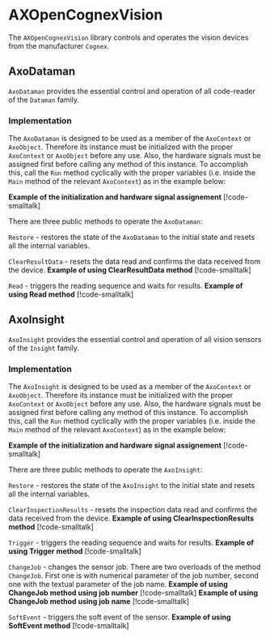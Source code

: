 # AXOpenCognexVision

The `AXOpenCognexVision` library controls and operates the vision devices from the manufacturer `Cognex`. 


## AxoDataman

`AxoDataman` provides the essential control and operation of all code-reader of the `Dataman` family.

### Implementation
The `AxoDataman` is designed to be used as a member of the `AxoContext` or `AxoObject`.
Therefore its instance must be initialized with the proper `AxoContext` or `AxoObject` before any use. 
Also, the hardware signals must be assigned first before calling any method of this instance. 
To accomplish this, call the `Run` method cyclically with the proper variables (i.e. inside the `Main` method of the relevant `AxoContext`) as in the example below:

**Example of the initialization and hardware signal assignement**
[!code-smalltalk[](../../../../src/integrations/ctrl/src/Examples/AXOpen.Cognex.Vision/AxoCognexVisionDatamanExample.st?name=HWIO_Assignement)]

There are three public methods to operate the `AxoDataman`:

`Restore` - restores the state of the `AxoDataman` to the initial state and resets all the internal variables.

`ClearResultData` - resets the data read and confirms the data received from the device.
**Example of using ClearResultData method**
[!code-smalltalk[](../../../../src/integrations/ctrl/src/Examples/AXOpen.Cognex.Vision/AxoCognexVisionDatamanExample.st?name=ClearResultData)]

`Read` - triggers the reading sequence and waits for results.
**Example of using Read method**
[!code-smalltalk[](../../../../src/integrations/ctrl/src/Examples/AXOpen.Cognex.Vision/AxoCognexVisionDatamanExample.st?name=Read)]

## AxoInsight

`AxoInsight` provides the essential control and operation of all vision sensors of the `Insight` family.

### Implementation
The `AxoInsight` is designed to be used as a member of the `AxoContext` or `AxoObject`.
Therefore its instance must be initialized with the proper `AxoContext` or `AxoObject` before any use. 
Also, the hardware signals must be assigned first before calling any method of this instance. 
To accomplish this, call the `Run` method cyclically with the proper variables (i.e. inside the `Main` method of the relevant `AxoContext`) as in the example below:

**Example of the initialization and hardware signal assignement**
[!code-smalltalk[](../../../../src/integrations/ctrl/src/Examples/AXOpen.Cognex.Vision/AxoCognexVisionInsightExample.st?name=HWIO_Assignement)]

There are three public methods to operate the `AxoInsight`:

`Restore` - restores the state of the `AxoInsight` to the initial state and resets all the internal variables.

`ClearInspectionResults` - resets the inspection data read and confirms the data received from the device.
**Example of using ClearInspectionResults method**
[!code-smalltalk[](../../../../src/integrations/ctrl/src/Examples/AXOpen.Cognex.Vision/AxoCognexVisionInsightExample.st?name=ClearInspectionResults)]

`Trigger` - triggers the reading sequence and waits for results.
**Example of using Trigger method**
[!code-smalltalk[](../../../../src/integrations/ctrl/src/Examples/AXOpen.Cognex.Vision/AxoCognexVisionInsightExample.st?name=Trigger)]

`ChangeJob` - changes the sensor job. There are two overloads of the method `ChangeJob`. First one is with numerical parameter of the job number, second one with the textual parameter of the job name. 
**Example of using ChangeJob method using job number**
[!code-smalltalk[](../../../../src/integrations/ctrl/src/Examples/AXOpen.Cognex.Vision/AxoCognexVisionInsightExample.st?name=ChangeJobByNumber)]
**Example of using ChangeJob method using job name**
[!code-smalltalk[](../../../../src/integrations/ctrl/src/Examples/AXOpen.Cognex.Vision/AxoCognexVisionInsightExample.st?name=ChangeJobByName)]

`SoftEvent` - triggers the soft event of the sensor.
**Example of using SoftEvent method**
[!code-smalltalk[](../../../../src/integrations/ctrl/src/Examples/AXOpen.Cognex.Vision/AxoCognexVisionInsightExample.st?name=SoftEvent)]

